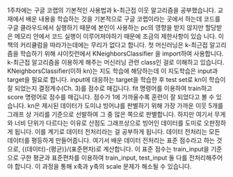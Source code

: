  1주차에는 구글 코랩의 기본적인 사용법과 k-최근접 이웃 알고리즘을 공부했습니다.
교재에서 배운 내용을 학습하는 것을 기본적으로 구글 코랩이라는 곳에서 하는데
코드를 구글 클라우드에서 실행하기 때문에 본인이 사용하는 pc의 영향을 받지 않지만
할당받은 메모리 안에서 코드 실행이 이루어져야하기 때문에 조금의 제한사항이 있습
니다. 이 책의 커리큘럼을 따라가는데에는 무리가 없다고 합니다. 
 첫 머신러닝은 k-최근접 알고리즘을 학습하기 위해 샤이킷런에서 KNeighborsClassifier
을 import하여 사용합니다. k-최근접 알고리즘을 이용하게 해주는 머신러닝 관련 class인
걸로 이해하고 있습니다. KNeighborsClassifier(이하 kn)는 지도 학습에 해당하는데 이 
지도학습은 input과 target을 필요로 합니다. input에 대응하는 target을 학습한 후
test set로 kn이 학습이 잘 되었는지 결정계수(Ch. 3)를 점수로 매깁니다. fit 명령어를
이용하여 train하고 score 명령어로 점수를 매깁니다. 점수가 1에 가까울수록 훈련이
잘 되었다고 볼 수 있습니다.
 kn은 제시된 데이터가 도미냐 빙어냐를 판별하기 위해 가장 가까운 이웃 5개를 그래프
상 거리를 기준으로 선발하여 그 중 많은 쪽으로 판별합니다. 하지만 여기서 무게와
너비 단위가 다르다는 이유로 산점도 그래프상으로 빙어인 데이터를 도미로 오판정하게
됩니다. 이를 계기로 데이터 전처리라는 걸 공부하게 됩니다.
 데이터 전처리는 모든 데이터를 평등하게 만들어줍니다. 여기서 배운 데이터 전처리는
표준 점수라고 하는 것으로, {(데이터)-(평균)}/(표준편차)로 계산합니다. 이 표준 점수는
train_input을 기준으로 구한 평균과 표준편차를 이용하여 train_input, test_input 둘 다를
전처리해주어야 합니다. 이 과정을 통해 x축과 y축의 scale 문제가 해소될 수 있습니다.